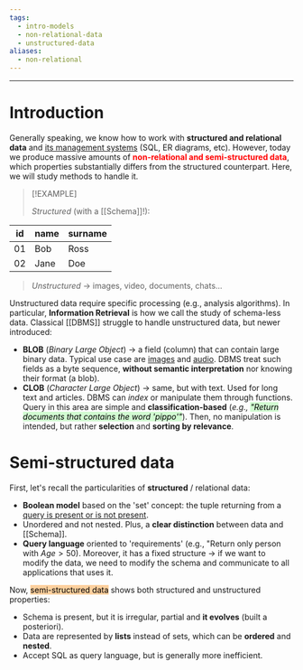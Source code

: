 ```yaml
---
tags:
  - intro-models
  - non-relational-data
  - unstructured-data
aliases:
  - non-relational
---
```

---

# Introduction


Generally speaking, we know how to work with **structured and relational data** and [its management systems](https://www.notion.so/hyspxt/Basi-di-Dati-9-CFU-3ab24755a0a34f2eafb102b2c03d67cf) (SQL, ER diagrams, etc). However, today we produce massive amounts of <b style="color: red;">non-relational and semi-structured data</b>, which properties substantially differs from the structured counterpart. Here, we will study methods to handle it.

> [!EXAMPLE]
> 
> *Structured* (with a [[Schema]]!):
> 
|  id   |   name  | surname |
| --- | --- | --- |
|   01  |  Bob    | Ross |
|   02  |  Jane    | Doe |
> *Unstructured* -> images, video, documents, chats...
> 

Unstructured data require specific processing (e.g., analysis algorithms). In particular, **Information Retrieval** is how we call the study of schema-less data. Classical [[DBMS]] struggle to handle unstructured data, but newer introduced:
- **BLOB** (*Binary Large Object*) -> a field (column) that can contain large binary data. Typical use case are <u>images</u> and <u>audio</u>. DBMS treat such fields as a byte sequence, **without semantic interpretation** nor knowing their format (a blob).
- **CLOB** (*Character Large Object*) -> same, but with text. Used for long text and articles. DBMS can *index* or manipulate them through functions.
Query in this area are simple and **classification-based** (*e.g., <mark style="background: #BBFABBA6;">"Return documents that contains the word 'pippo'"</mark>*). Then, no manipulation is intended, but rather **selection** and **sorting by relevance**.


# Semi-structured data

First, let's recall the particularities of **structured** / relational data:
- **Boolean model** based on the 'set' concept: the tuple returning from a <u>query is present or is not present</u>. 
- Unordered and not nested. Plus, a **clear distinction** between data and [[Schema]].
- **Query language** oriented to 'requirements' (e.g., "Return only person with $Age >50$).
Moreover, it has a fixed structure -> if we want to modify the data, we need to modify the schema and communicate to all applications that uses it.


Now, <mark style="background: #FFB86CA6;">semi-structured data</mark> shows both structured and unstructured properties:
- Schema is present, but it is irregular, partial and **it evolves** (built a posteriori).
- Data are represented by **lists** instead of sets, which can be **ordered** and **nested**.
- Accept SQL as query language, but is generally more inefficient.

